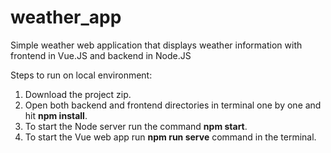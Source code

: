 # weather_app
Simple weather web application that displays weather information with frontend in Vue.JS and backend in Node.JS

Steps to run on local environment:
1. Download the project zip.
3. Open both backend and frontend directories in terminal one by one and hit **npm install**.
4. To start the Node server run the command **npm start**.
5. To start the Vue web app run **npm run serve** command in the terminal.
